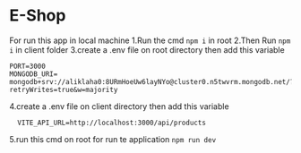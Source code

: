 # E-Shop
 For run this app in local machine 
1.Run the cmd ``` npm i ``` in root 
2.Then Run ``` npm i ``` in client folder
3.create a .env file on root directory then add this variable
```
PORT=3000
MONGODB_URI= mongodb+srv://aliklaha0:8URmHoeUw6layNYo@cluster0.n5twvrm.mongodb.net/?retryWrites=true&w=majority
```
4.create a .env file on client directory then add this variable
```
  VITE_API_URL=http://localhost:3000/api/products
```
5.run this cmd on root for run te application ``` npm run dev ```

